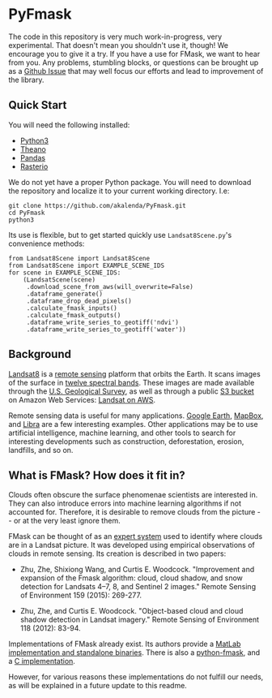 # PyFmask

The code in this repository is very much work-in-progress, very 
experimental. That doesn't mean you shouldn't use it,
though! We encourage you to give it a try. 
If you have a use for FMask, we want to hear from you.
Any problems, stumbling blocks, or questions can be brought up as a 
[Github Issue](https://github.com/akalenda/PyFmask/issues) that 
may well focus our efforts and lead to improvement of the library.

## Quick Start

You will need the following installed:

- [Python3](https://www.python.org/downloads/)
- [Theano](http://deeplearning.net/software/theano/install.html)
- [Pandas](https://pandas.pydata.org/pandas-docs/stable/install.html)
- [Rasterio](https://mapbox.github.io/rasterio/installation.html)

We do not yet have a proper Python package. You will need to download the repository
and localize it to your current working directory. I.e:

    git clone https://github.com/akalenda/PyFmask.git
    cd PyFmask
    python3

Its use is flexible, but to get started quickly use `Landsat8Scene.py`'s convenience methods:

    from Landsat8Scene import Landsat8Scene
    from Landsat8Scene import EXAMPLE_SCENE_IDS 
    for scene in EXAMPLE_SCENE_IDS:
        (LandsatScene(scene)
         .download_scene_from_aws(will_overwrite=False)
         .dataframe_generate()
         .dataframe_drop_dead_pixels()
         .calculate_fmask_inputs()
         .calculate_fmask_outputs()
         .dataframe_write_series_to_geotiff('ndvi')
         .dataframe_write_series_to_geotiff('water'))

## Background

[Landsat8](https://landsat.gsfc.nasa.gov/landsat-8/) is a [remote sensing](https://en.wikipedia.org/wiki/Remote_sensing) 
platform that orbits the Earth. It scans images of the surface in 
[twelve spectral bands](https://landsat.gsfc.nasa.gov/landsat-8/landsat-8-bands/). These images are made available
through the [U.S. Geological Survey](https://landsat.usgs.gov/frequently-asked), as well as through a public
[S3 bucket](https://aws.amazon.com/s3/) on Amazon Web Services: 
[Landsat on AWS](https://aws.amazon.com/public-datasets/landsat/).

Remote sensing data is useful for many applications. [Google Earth](https://www.google.com/earth/), 
[MapBox](https://www.mapbox.com/), and [Libra](https://libra.developmentseed.org/) are a few interesting examples.
Other applications may be to use artificial intelligence, machine learning, and other tools to search for interesting
developments such as construction, deforestation, erosion, landfills, and so on.

## What is FMask? How does it fit in?

Clouds often obscure the surface phenomenae scientists are interested in. They can also introduce errors into machine
learning algorithms if not accounted for. Therefore, it is desirable to remove clouds from the picture -- or at the 
very least ignore them.

FMask can be thought of as an [expert system](https://en.wikipedia.org/wiki/Expert_system) used to identify where
clouds are in a Landsat picture. It was developed using empirical observations of clouds in remote sensing. Its
creation is described in two papers:

- Zhu, Zhe, Shixiong Wang, and Curtis E. Woodcock. 
"Improvement and expansion of the Fmask algorithm: cloud, cloud shadow, and snow detection for Landsats 4–7, 8, 
and Sentinel 2 images." Remote Sensing of Environment 159 (2015): 269-277.

- Zhu, Zhe, and Curtis E. Woodcock. "Object-based cloud and cloud shadow detection in Landsat imagery." 
Remote Sensing of Environment 118 (2012): 83-94.

Implementations of FMask already exist. Its authors provide a 
[MatLab implementation and standalone binaries](https://github.com/prs021/fmask). There is also a 
[python-fmask](http://pythonfmask.org/en/latest/), and a 
[C implementation](https://github.com/USGS-EROS/espa-cloud-masking). 

However, for various reasons these
implementations do not fulfill our needs, as will be explained in a future update to this readme.

